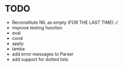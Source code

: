 # TODO

 - Reconstitute NIL as empty (FOR THE LAST TIME) :/
 - improve testing function
 - eval
 - cond
 - apply
 - lamba
 - add error messages to Parser
 - add support for dotted lists


